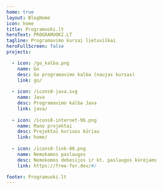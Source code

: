 ```yaml
---
home: true
layout: BlogHome
icon: home
title: Programuoki.lt
heroText: PROGRAMUOKI.LT
tagline: Programavimo kursai lietuviškai
heroFullScreen: false
projects:

  - icon: /go_kalba.png
    name: Go
    desc: Go programavimo kalba (naujas kursas)
    link: go/
    
  - icon: /icons8-java.svg
    name: Java
    desc: Programavimo kalba Java
    link: java/    
    
  - icon: /icons8-internet-96.png
    name: Mano projektai
    desc: Projektai kuriuos kūriau
    link: home/
  
  - icon: /icons8-link-80.png
    name: Nemokamos paslaugos
    desc: Nemokomos debesijos ir kt. paslaugos kūrėjams
    link: https://free-for.dev/#/

footer: Programuoki.lt
---
```

